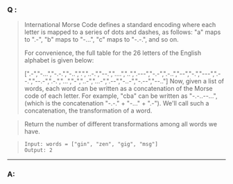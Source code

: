 ### Q :
> International Morse Code defines a standard encoding where each letter is mapped to a series of dots and dashes, as follows: "a" maps to ".-", "b" maps to "-...", "c" maps to "-.-.", and so on.
> 
> For convenience, the full table for the 26 letters of the English alphabet is given below:
>
> [".-","-...","-.-.","-..",".","..-.","--.","....","..",".---","-.-",".-..","--","-.","---",".--.","--.-",".-.","...","-","..-","...-",".--","-..-","-.--","--.."]
> Now, given a list of words, each word can be written as a concatenation of the Morse code of each letter. For example, "cba" can be written as "-.-..--...", (which is the concatenation "-.-." + "-..." + ".-"). We'll call such a concatenation, the transformation of a word.

> Return the number of different transformations among all words we have.

> ```
> Input: words = ["gin", "zen", "gig", "msg"]
> Output: 2
> ```

***

### A:


```python

```
